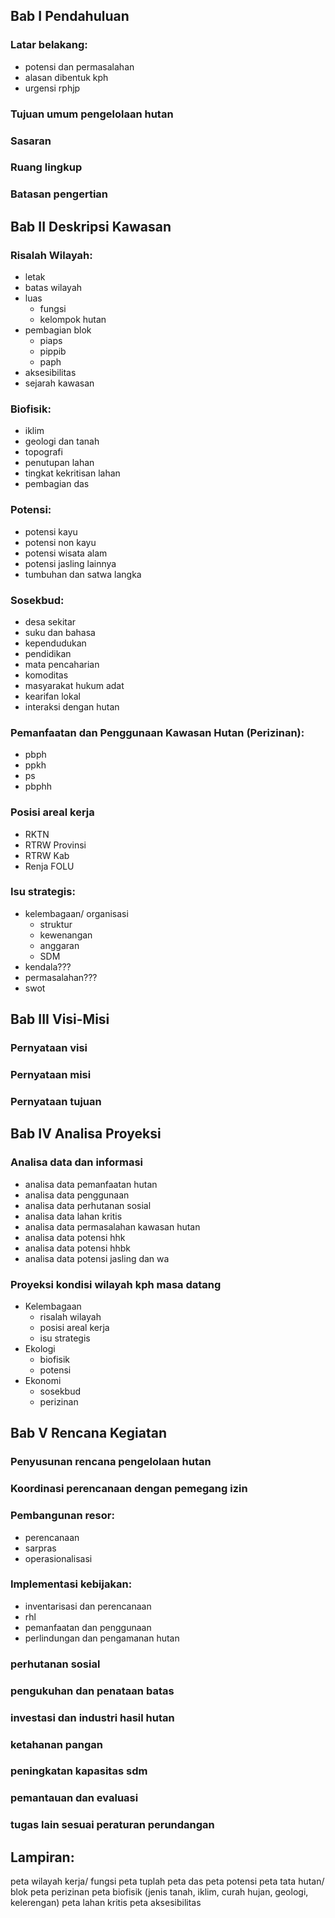 ## Bab I Pendahuluan
### Latar belakang:
- potensi dan permasalahan
- alasan dibentuk kph
- urgensi rphjp
### Tujuan umum pengelolaan hutan
### Sasaran
### Ruang lingkup
### Batasan pengertian
## Bab II Deskripsi Kawasan
### Risalah Wilayah:
- letak 
- batas wilayah
- luas
	- fungsi
	- kelompok hutan
- pembagian blok
	- piaps
	- pippib
	- paph
- aksesibilitas
- sejarah kawasan
### Biofisik:
- iklim
- geologi dan tanah
- topografi
- penutupan lahan
- tingkat kekritisan lahan
- pembagian das
### Potensi:
- potensi kayu
- potensi non kayu
- potensi wisata alam
- potensi jasling lainnya
- tumbuhan dan satwa langka
### Sosekbud:
- desa sekitar
- suku dan bahasa
- kependudukan
- pendidikan
- mata pencaharian
- komoditas
- masyarakat hukum adat
- kearifan lokal
- interaksi dengan hutan
### Pemanfaatan dan Penggunaan Kawasan Hutan (Perizinan):
- pbph
- ppkh
- ps
- pbphh
### Posisi areal kerja
- RKTN
- RTRW Provinsi
- RTRW Kab
- Renja FOLU
### Isu strategis:
- kelembagaan/ organisasi
	- struktur
	- kewenangan
	- anggaran
	- SDM
- kendala???
- permasalahan???
- swot
## Bab III Visi-Misi
### Pernyataan visi
### Pernyataan misi
### Pernyataan tujuan
## Bab IV Analisa Proyeksi
### Analisa data dan informasi
- analisa data pemanfaatan hutan
- analisa data penggunaan
- analisa data perhutanan sosial
- analisa data lahan kritis
- analisa data permasalahan kawasan hutan
- analisa data potensi hhk
- analisa data potensi hhbk
- analisa data potensi jasling dan wa
### Proyeksi kondisi wilayah kph masa datang
- Kelembagaan
	- risalah wilayah
	- posisi areal kerja
	- isu strategis
- Ekologi
	- biofisik
	- potensi
- Ekonomi
	- sosekbud
	- perizinan
## Bab V Rencana Kegiatan
### Penyusunan rencana pengelolaan hutan
### Koordinasi perencanaan dengan pemegang izin
### Pembangunan resor:
- perencanaan
- sarpras
- operasionalisasi
### Implementasi kebijakan:
- inventarisasi dan perencanaan
- rhl
- pemanfaatan dan penggunaan
- perlindungan dan pengamanan hutan
### perhutanan sosial
### pengukuhan dan penataan batas
### investasi dan industri hasil hutan
### ketahanan pangan
### peningkatan kapasitas sdm
### pemantauan dan evaluasi
### tugas lain sesuai peraturan perundangan
## Lampiran:
peta wilayah kerja/ fungsi
peta tuplah
peta das
peta potensi
peta tata hutan/ blok
peta perizinan
peta biofisik (jenis tanah, iklim, curah hujan, geologi, kelerengan)
peta lahan kritis
peta aksesibilitas
